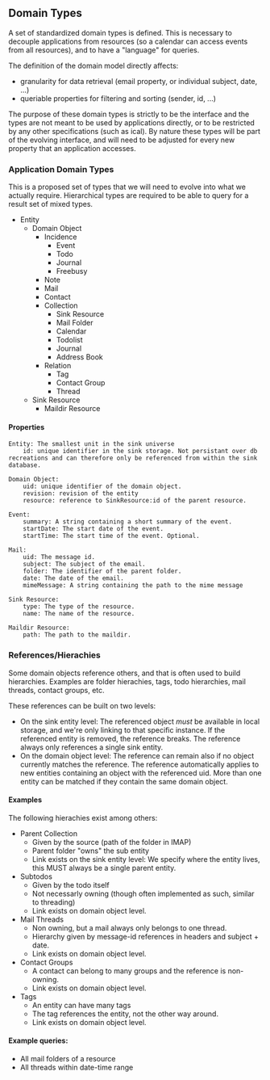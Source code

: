 ## Domain Types
A set of standardized domain types is defined. This is necessary to decouple applications from resources (so a calendar can access events from all resources), and to have a "language" for queries.

The definition of the domain model directly affects:

* granularity for data retrieval (email property, or individual subject, date, ...)
* queriable properties for filtering and sorting (sender, id, ...)

The purpose of these domain types is strictly to be the interface and the types are not meant to be used by applications directly, or to be restricted by any other specifications (such as ical). By nature these types will be part of the evolving interface, and will need to be adjusted for every new property that an application accesses.

### Application Domain Types
This is a proposed set of types that we will need to evolve into what we actually require. Hierarchical types are required to be able to query for a result set of mixed types.

* Entity
    * Domain Object
        * Incidence
            * Event
            * Todo
            * Journal
            * Freebusy
        * Note
        * Mail
        * Contact
        * Collection
            * Sink Resource
            * Mail Folder
            * Calendar
            * Todolist
            * Journal
            * Address Book
        * Relation
            * Tag
            * Contact Group
            * Thread
    * Sink Resource
        * Maildir Resource

#### Properties
```no-highlight
Entity: The smallest unit in the sink universe
    id: unique identifier in the sink storage. Not persistant over db recreations and can therefore only be referenced from within the sink database.
```
```no-highlight
Domain Object:
    uid: unique identifier of the domain object.
    revision: revision of the entity
    resource: reference to SinkResource:id of the parent resource.
```
```no-highlight
Event:
    summary: A string containing a short summary of the event.
    startDate: The start date of the event.
    startTime: The start time of the event. Optional.
```
```no-highlight
Mail:
    uid: The message id.
    subject: The subject of the email.
    folder: The identifier of the parent folder.
    date: The date of the email.
    mimeMessage: A string containing the path to the mime message
```
```no-highlight
Sink Resource:
    type: The type of the resource.
    name: The name of the resource.
```
```no-highlight
Maildir Resource:
    path: The path to the maildir.
```

### References/Hierachies
Some domain objects reference others, and that is often used to build hierarchies.
Examples are folder hierachies, tags, todo hierarchies, mail threads, contact groups, etc.

These references can be built on two levels:
* On the sink entity level: The referenced object *must* be available in local storage, and we're only linking to that specific instance. If the referenced entity is removed, the reference breaks. The reference always only references a single sink entity.
* On the domain object level: The reference can remain also if no object currently matches the reference. The reference automatically applies to new entities containing an object with the referenced uid. More than one entity can be matched if they contain the same domain object.

#### Examples
The following hierachies exist among others:

* Parent Collection
    * Given by the source (path of the folder in IMAP)
    * Parent folder "owns" the sub entity
    * Link exists on the sink entity level: We specify where the entity lives, this MUST always be a single parent entity.
* Subtodos
    * Given by the todo itself
    * Not necessarly owning (though often implemented as such, similar to threading)
    * Link exists on domain object level.
* Mail Threads
    * Non owning, but a mail always only belongs to one thread.
    * Hierarchy given by message-id references in headers and subject + date.
    * Link exists on domain object level.
* Contact Groups
    * A contact can belong to many groups and the reference is non-owning.
    * Link exists on domain object level.
* Tags
    * An entity can have many tags
    * The tag references the entity, not the other way around.
    * Link exists on domain object level.

#### Example queries:
* All mail folders of a resource
* All threads within date-time range
